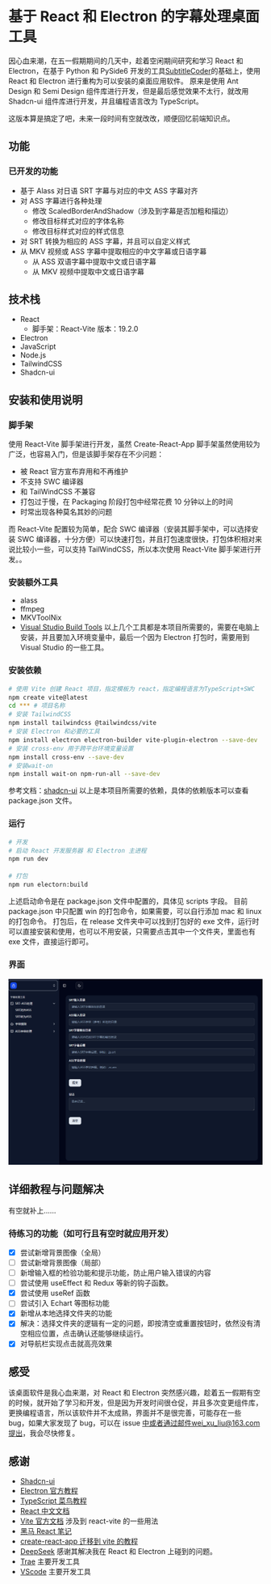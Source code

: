 # 基于 React 和 Electron 的字幕处理桌面工具

因心血来潮，在五一假期期间的几天中，趁着空闲期间研究和学习 React 和 Electron，在基于 Python 和 PySide6 开发的工具[SubtitleCoder](https://github.com/liuweixu/SubtitleCoder)的基础上，使用 React 和 Electron 进行重构为可以安装的桌面应用软件。
原来是使用 Ant Design 和 Semi Design 组件库进行开发，但是最后感觉效果不太行，就改用 Shadcn-ui 组件库进行开发，并且编程语言改为 TypeScript。

这版本算是搞定了吧，未来一段时间有空就改改，顺便回忆前端知识点。

## 功能

### 已开发的功能

- 基于 Alass 对日语 SRT 字幕与对应的中文 ASS 字幕对齐
- 对 ASS 字幕进行各种处理
  - 修改 ScaledBorderAndShadow（涉及到字幕是否加粗和描边）
  - 修改目标样式对应的字体名称
  - 修改目标样式对应的样式信息
- 对 SRT 转换为相应的 ASS 字幕，并且可以自定义样式
- 从 MKV 视频或 ASS 字幕中提取相应的中文字幕或日语字幕
  - 从 ASS 双语字幕中提取中文或日语字幕
  - 从 MKV 视频中提取中文或日语字幕

## 技术栈

- React
  - 脚手架：React-Vite 版本：19.2.0
- Electron
- JavaScript
- Node.js
- TailwindCSS
- Shadcn-ui

## 安装和使用说明

### 脚手架

使用 React-Vite 脚手架进行开发，虽然 Create-React-App 脚手架虽然使用较为广泛，也容易入门，但是该脚手架存在不少问题：

- 被 React 官方宣布弃用和不再维护
- 不支持 SWC 编译器
- 和 TailWindCSS 不兼容
- 打包过于慢，在 Packaging 阶段打包中经常花费 10 分钟以上的时间
- 时常出现各种莫名其妙的问题

而 React-Vite 配置较为简单，配合 SWC 编译器（安装其脚手架中，可以选择安装 SWC 编译器，十分方便）可以快速打包，并且打包速度很快，打包体积相对来说比较小一些，可以支持 TailWindCSS，所以本次使用 React-Vite 脚手架进行开发。。

### 安装额外工具

- alass
- ffmpeg
- MKVToolNix
- [Visual Studio Build Tools](https://visualstudio.microsoft.com/zh-hans/visual-cpp-build-tools/)
  以上几个工具都是本项目所需要的，需要在电脑上安装，并且要加入环境变量中，最后一个因为 Electron 打包时，需要用到 Visual Studio 的一些工具。

### 安装依赖

```bash
# 使用 Vite 创建 React 项目，指定模板为 react，指定编程语言为TypeScript+SWC
npm create vite@latest
cd *** # 项目名称
# 安装 TailwindCSS
npm install tailwindcss @tailwindcss/vite
# 安装 Electron 和必要的工具
npm install electron electron-builder vite-plugin-electron --save-dev
# 安装 cross-env 用于跨平台环境变量设置
npm install cross-env --save-dev
# 安装wait-on
npm install wait-on npm-run-all --save-dev
```

参考文档：[shadcn-ui](https://ui.shadcn.com/docs/installation/vite)
以上是本项目所需要的依赖，具体的依赖版本可以查看 package.json 文件。

### 运行

```bash
# 开发
# 启动 React 开发服务器 和 Electron 主进程
npm run dev

# 打包
npm run electorn:build
```

上述启动命令是在 package.json 文件中配置的，具体见 scripts 字段。
目前 package.json 中只配置 win 的打包命令，如果需要，可以自行添加 mac 和 linux 的打包命令。
打包后，在 release 文件夹中可以找到打包好的 exe 文件，运行时可以直接安装和使用，也可以不用安装，只需要点击其中一个文件夹，里面也有 exe 文件，直接运行即可。

### 界面

![](profile_image/image.png)

## 详细教程与问题解决

有空就补上......

### 待练习的功能（如可行且有空时就应用开发）

- [x] 尝试新增背景图像（全局）
- [ ] 尝试新增背景图像（局部）
- [ ] 新增输入框的检验功能和提示功能，防止用户输入错误的内容
- [ ] 尝试使用 useEffect 和 Redux 等新的钩子函数。
- [x] 尝试使用 useRef 函数
- [ ] 尝试引入 Echart 等图标功能
- [x] 新增从本地选择文件夹的功能
- [x] 解决：选择文件夹的逻辑有一定的问题，即按清空或重置按钮时，依然没有清空相应位置，点击确认还能够继续运行。
- [x] 对导航栏实现点击就高亮效果

## 感受

该桌面软件是我心血来潮，对 React 和 Electron 突然感兴趣，趁着五一假期有空的时候，就开始了学习和开发，但是因为开发时间很仓促，并且多次变更组件库，更换编程语言，所以该软件并不太成熟，界面并不是很完善，可能存在一些 bug，如果大家发现了 bug，可以在 issue 中或者通过邮件wei_xu_liu@163.com提出，我会尽快修复。

## 感谢

- [Shadcn-ui](https://ui.shadcn.com/)
- [Electron 官方教程](https://www.electronjs.org/zh/docs/latest/tutorial/tutorial-prerequisites)
- [TypeScript 菜鸟教程](https://www.runoob.com/typescript/ts-tutorial.html)
- [React 中文文档](https://react.docschina.org/)
- [Vite 官方文档](https://cn.vite.dev/guide/#scaffolding-your-first-vite-project) 涉及到 react-vite 的一些用法
- [黑马 React 笔记](https://blog.csdn.net/2301_80182418/article/details/145483587)
- [create-react-app 迁移到 vite 的教程](https://segmentfault.com/a/1190000044980287)
- [DeepSeek](https://chat.deepseek.com/) 感谢其解决我在 React 和 Electron 上碰到的问题。
- [Trae](https://www.trae.ai/) 主要开发工具
- [VScode](https://code.visualstudio.com/) 主要开发工具
